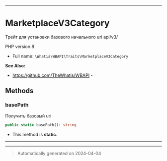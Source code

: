 ***

# MarketplaceV3Category

Трейт для установки
базового начального
uri api/v3/

PHP version 8

* Full name: `\Whatis\WBAPI\Traits\MarketplaceV3Category`

**See Also:**

* https://github.com/TheWhatis/WBAPI - 




## Methods


### basePath

Получить базовый uri

```php
public static basePath(): string
```



* This method is **static**.








***

***
> Automatically generated on 2024-04-04

